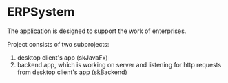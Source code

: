 # ERPSystem
The application is designed to support the work of enterprises.

Project consists of two subprojects:
1. desktop client's app (skJavaFx)
2. backend app, which is working on server and listening for http requests from desktop client's app (skBackend)
